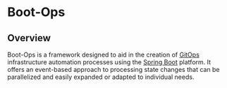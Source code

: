 # Boot-Ops

## Overview
Boot-Ops is a framework designed to aid in the creation of [GitOps][gitops] 
infrastructure automation processes using the [Spring Boot][springboot] platform.
It offers an event-based approach to processing state changes that can be parallelized
and easily expanded or adapted to individual needs.

[gitops]: https://about.gitlab.com/topics/gitops/
[springboot]: https://spring.io/projects/spring-boot/